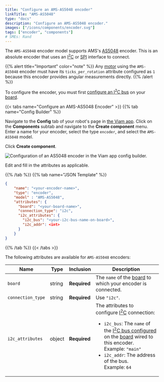 ```yaml
---
title: "Configure an AMS-AS5048 encoder"
linkTitle: "AMS-AS5048"
type: "docs"
description: "Configure an AMS-AS5048 encoder."
images: ["/icons/components/encoder.svg"]
tags: ["encoder", "components"]
# SMEs: Rand
---
```


The `AMS-AS5048` encoder model supports AMS's [AS5048](https://ams.com/en/as5048a) encoder.
This is an absolute encoder that uses an [I<sup>2</sup>C](/components/board/#i2cs) or [SPI](/components/board/#spis) interface to connect.

{{% alert title="Important" color="note" %}}
Any [motor](/components/motor/) using the `AMS-AS5048` encoder must have its `ticks_per_rotation` attribute configured as `1` because this encoder provides angular measurements directly.
{{% /alert %}}

To configure the encoder, you must first [configure an I<sup>2</sup>C bus](/components/board/#i2cs) on your [board](/components/board/).

{{< tabs name="Configure an AMS-AS5048 Encoder" >}}
{{% tab name="Config Builder" %}}

Navigate to the **Config** tab of your robot's page in [the Viam app](https://app.viam.com).
Click on the **Components** subtab and navigate to the **Create component** menu.
Enter a name for your encoder, select the type `encoder`, and select the `AMS-AS5048` model.

Click **Create component**.

![Configuration of an AS5048 encoder in the Viam app config builder.](/components/encoder/configure-am5.png)

Edit and fill in the attributes as applicable.

{{% /tab %}}
{{% tab name="JSON Template" %}}

```json {class="line-numbers linkable-line-numbers"}
{
    "name": "<your-encoder-name>",
    "type": "encoder",
    "model" : "AMS-AS5048",
    "attributes": {
      "board": "<your-board-name>",
      "connection_type": "i2c",
      "i2c_attributes": {
        "i2c_bus": "<your-i2c-bus-name-on-board>",
        "i2c_addr": <int>
      }
    }
}
```

{{% /tab %}}
{{< /tabs >}}

The following attributes are available for `AMS-AS5048` encoders:

| Name | Type | Inclusion | Description |
| ---- | ---- | --------- | ----------- |
| `board` | string | **Required** | The `name` of the [board](/components/board/) to which your encoder is connected. |
| `connection_type` | string | **Required** | Use `"i2c"`. |
| `i2c_attributes` | object | **Required** | The attributes to configure [I<sup>2</sup>C](/components/board/#i2cs) connection: <ul> <li> <code>i2c_bus</code>: The `name` of the [I<sup>2</sup>C bus configured](/components/board/#i2cs) on the [board](/components/board/) wired to this encoder. <br> Example: `"main"` </li> <li> <code>i2c_addr</code>: The address of the bus. <br> Example: `64` </li> </ul> |
